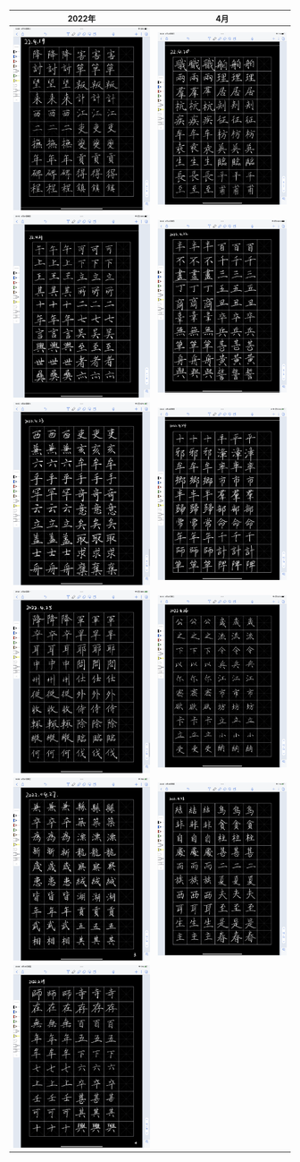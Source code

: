 2022年           |  4月
:-------------------------:|:-------------------------:
<img src="/assets/20220419_100913000_iOS.png" width="600">  |<img src="/assets/20220420_162920000_iOS.png" width="600"> 
<img src="/assets/20220421_181517000_iOS.png" width="600">  |<img src="/assets/20220422_140542000_iOS.png" width="600"> 
<img src="/assets/20220423_171546000_iOS.png" width="600">  |<img src="/assets/20220424_062057000_iOS.png" width="600"> 
<img src="/assets/20220425_050116000_iOS.png" width="600">  |<img src="/assets/20220426_141629000_iOS.png" width="600">
<img src="/assets/20220427_145045000_iOS.png" width="600">  |<img src="/assets/20220428_210630000_iOS.png" width="600">
<img src="/assets/20220429_210636000_iOS.png" width="600">  |



